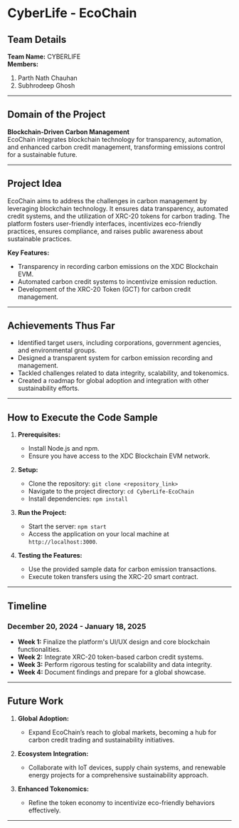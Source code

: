 # CyberLife - EcoChain

## Team Details

**Team Name:** CYBERLIFE  
**Members:**  
1. Parth Nath Chauhan  
2. Subhrodeep Ghosh  

---

## Domain of the Project

**Blockchain-Driven Carbon Management**  
EcoChain integrates blockchain technology for transparency, automation, and enhanced carbon credit management, transforming emissions control for a sustainable future.

---

## Project Idea

EcoChain aims to address the challenges in carbon management by leveraging blockchain technology. It ensures data transparency, automated credit systems, and the utilization of XRC-20 tokens for carbon trading. The platform fosters user-friendly interfaces, incentivizes eco-friendly practices, ensures compliance, and raises public awareness about sustainable practices.

**Key Features:**  
- Transparency in recording carbon emissions on the XDC Blockchain EVM.  
- Automated carbon credit systems to incentivize emission reduction.  
- Development of the XRC-20 Token (GCT) for carbon credit management.

---

## Achievements Thus Far

- Identified target users, including corporations, government agencies, and environmental groups.  
- Designed a transparent system for carbon emission recording and management.  
- Tackled challenges related to data integrity, scalability, and tokenomics.  
- Created a roadmap for global adoption and integration with other sustainability efforts.

---

## How to Execute the Code Sample

1. **Prerequisites:**  
   - Install Node.js and npm.  
   - Ensure you have access to the XDC Blockchain EVM network.  

2. **Setup:**  
   - Clone the repository: `git clone <repository_link>`  
   - Navigate to the project directory: `cd CyberLife-EcoChain`  
   - Install dependencies: `npm install`  

3. **Run the Project:**  
   - Start the server: `npm start`  
   - Access the application on your local machine at `http://localhost:3000`.  

4. **Testing the Features:**  
   - Use the provided sample data for carbon emission transactions.  
   - Execute token transfers using the XRC-20 smart contract.

---

## Timeline

### December 20, 2024 - January 18, 2025
- **Week 1:** Finalize the platform's UI/UX design and core blockchain functionalities.  
- **Week 2:** Integrate XRC-20 token-based carbon credit systems.  
- **Week 3:** Perform rigorous testing for scalability and data integrity.  
- **Week 4:** Document findings and prepare for a global showcase.  

---

## Future Work

1. **Global Adoption:**  
   - Expand EcoChain’s reach to global markets, becoming a hub for carbon credit trading and sustainability initiatives.

2. **Ecosystem Integration:**  
   - Collaborate with IoT devices, supply chain systems, and renewable energy projects for a comprehensive sustainability approach.

3. **Enhanced Tokenomics:**  
   - Refine the token economy to incentivize eco-friendly behaviors effectively.

---
